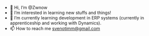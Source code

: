 - 👋 Hi, I’m @Zwnow
- 👀 I’m interested in learning new stuffs and things!
- 🌱 I’m currently learning development in ERP systems (currently in apprenticeship and working with Dynamics).
- 📫 How to reach me svenotimm@gmail.com

<!---
Zwnow/Zwnow is a ✨ special ✨ repository because its `README.md` (this file) appears on your GitHub profile.
You can click the Preview link to take a look at your changes.
--->
